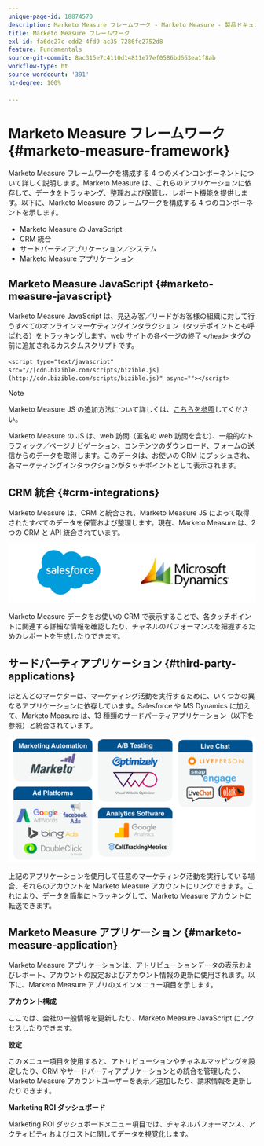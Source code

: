 ```yaml
---
unique-page-id: 18874570
description: Marketo Measure フレームワーク - Marketo Measure - 製品ドキュメント
title: Marketo Measure フレームワーク
exl-id: fa6de27c-cdd2-4fd9-ac35-7286fe2752d8
feature: Fundamentals
source-git-commit: 8ac315e7c4110d14811e77ef0586bd663ea1f8ab
workflow-type: ht
source-wordcount: '391'
ht-degree: 100%

---
```


# Marketo Measure フレームワーク {#marketo-measure-framework}

Marketo Measure フレームワークを構成する 4 つのメインコンポーネントについて詳しく説明します。Marketo Measure は、これらのアプリケーションに依存して、データをトラッキング、整理および保管し、レポート機能を提供します。以下に、Marketo Measure のフレームワークを構成する 4 つのコンポーネントを示します。

* Marketo Measure の JavaScript
* CRM 統合
* サードパーティアプリケーション／システム
* Marketo Measure アプリケーション

## Marketo Measure JavaScript {#marketo-measure-javascript}

Marketo Measure JavaScript は、見込み客／リードがお客様の組織に対して行うすべてのオンラインマーケティングインタラクション（タッチポイントとも呼ばれる）をトラッキングします。web サイトの各ページの終了 `</head>` タグの前に追加されるカスタムスクリプトです。

`<script type="text/javascript" src="//[cdn.bizible.com/scripts/bizible.js](http://cdn.bizible.com/scripts/bizible.js)" async=""></script>`

>[!NOTE]
>
>Marketo Measure JS の追加方法について詳しくは、[こちらを参照](/help/marketo-measure-tracking/setting-up-tracking/adding-marketo-measure-script.md)してください。

Marketo Measure の JS は、web 訪問（匿名の web 訪問を含む）、一般的なトラフィック／ページナビゲーション、コンテンツのダウンロード、フォームの送信からのデータを取得します。このデータは、お使いの CRM にプッシュされ、各マーケティングインタラクションがタッチポイントとして表示されます。

## CRM 統合 {#crm-integrations}

Marketo Measure は、CRM と統合され、Marketo Measure JS によって取得されたすべてのデータを保管および整理します。現在、Marketo Measure は、2 つの CRM と API 統合されています。

![](assets/1-2.png)

Marketo Measure データをお使いの CRM で表示することで、各タッチポイントに関連する詳細な情報を確認したり、チャネルのパフォーマンスを把握するためのレポートを生成したりできます。

## サードパーティアプリケーション {#third-party-applications}

ほとんどのマーケターは、マーケティング活動を実行するために、いくつかの異なるアプリケーションに依存しています。Salesforce や MS Dynamics に加えて、Marketo Measure は、13 種類のサードパーティアプリケーション（以下を参照）と統合されています。

![](assets/2-1.png)

上記のアプリケーションを使用して任意のマーケティング活動を実行している場合、それらのアカウントを Marketo Measure アカウントにリンクできます。これにより、データを簡単にトラッキングして、Marketo Measure アカウントに転送できます。

## Marketo Measure アプリケーション {#marketo-measure-application}

Marketo Measure アプリケーションは、アトリビューションデータの表示およびレポート、アカウントの設定およびアカウント情報の更新に使用されます。以下に、Marketo Measure アプリのメインメニュー項目を示します。

**アカウント構成**

ここでは、会社の一般情報を更新したり、Marketo Measure JavaScript にアクセスしたりできます。

**設定**

このメニュー項目を使用すると、アトリビューションやチャネルマッピングを設定したり、CRM やサードパーティアプリケーションとの統合を管理したり、Marketo Measure アカウントユーザーを表示／追加したり、請求情報を更新したりできます。

**Marketing ROI ダッシュボード**

Marketing ROI ダッシュボードメニュー項目では、チャネルパフォーマンス、アクティビティおよびコストに関してデータを視覚化します。
